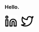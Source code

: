 ### Hello.

[![LinkedIn](https://raw.githubusercontent.com/jaredhanson/jaredhanson/master/images/linkedin-20x20.svg)](https://www.linkedin.com/in/jaredhanson) &nbsp;
[![Twitter](https://raw.githubusercontent.com/jaredhanson/jaredhanson/master/images/twitter-20x20.svg)](https://twitter.com/jaredhanson)
